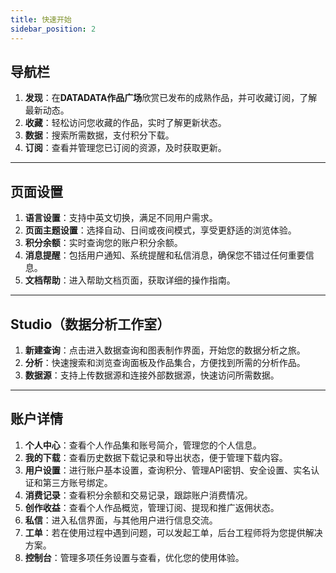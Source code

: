 ```yaml
---
title: 快速开始
sidebar_position: 2
---
```


## 导航栏

1. **发现**：在**DATADATA作品广场**欣赏已发布的成熟作品，并可收藏订阅，了解最新动态。
2. **收藏**：轻松访问您收藏的作品，实时了解更新状态。
3. **数据**：搜索所需数据，支付积分下载。
4. **订阅**：查看并管理您已订阅的资源，及时获取更新。

---

## 页面设置

1. **语言设置**：支持中英文切换，满足不同用户需求。
2. **页面主题设置**：选择自动、日间或夜间模式，享受更舒适的浏览体验。
3. **积分余额**：实时查询您的账户积分余额。
4. **消息提醒**：包括用户通知、系统提醒和私信消息，确保您不错过任何重要信息。
5. **文档帮助**：进入帮助文档页面，获取详细的操作指南。

---

## Studio（数据分析工作室）

1. **新建查询**：点击进入数据查询和图表制作界面，开始您的数据分析之旅。
2. **分析**：快速搜索和浏览查询面板及作品集合，方便找到所需的分析作品。
3. **数据源**：支持上传数据源和连接外部数据源，快速访问所需数据。

---

## 账户详情

1. **个人中心**：查看个人作品集和账号简介，管理您的个人信息。
2. **我的下载**：查看历史数据下载记录和导出状态，便于管理下载内容。
3. **用户设置**：进行账户基本设置，查询积分、管理API密钥、安全设置、实名认证和第三方账号绑定。
4. **消费记录**：查看积分余额和交易记录，跟踪账户消费情况。
5. **创作收益**：查看个人作品概览，管理订阅、提现和推广返佣状态。
6. **私信**：进入私信界面，与其他用户进行信息交流。
7. **工单**：若在使用过程中遇到问题，可以发起工单，后台工程师将为您提供解决方案。
8. **控制台**：管理多项任务设置与查看，优化您的使用体验。
